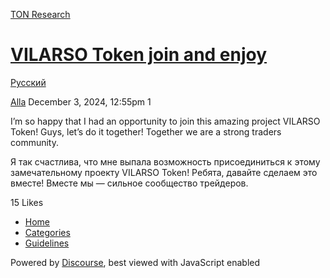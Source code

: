 [TON Research](/)

# [VILARSO Token join and enjoy](/t/vilarso-token-join-and-enjoy/40447)

[Русский](/c/ru/49) 

    

[Alla](https://tonresear.ch/u/Alla)  December 3, 2024, 12:55pm  1

I’m so happy that I had an opportunity to join this amazing project VILARSO Token! Guys, let’s do it together! Together we are a strong traders community.

Я так счастлива, что мне выпала возможность присоединиться к этому замечательному проекту VILARSO Token! Ребята, давайте сделаем это вместе! Вместе мы — сильное сообщество трейдеров.

  15 Likes

*   [Home](/)
*   [Categories](/categories)
*   [Guidelines](/guidelines)

Powered by [Discourse](https://www.discourse.org), best viewed with JavaScript enabled